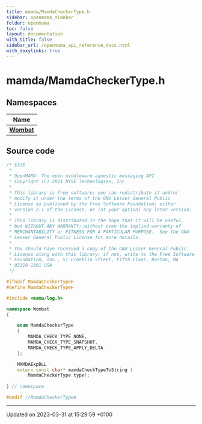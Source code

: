 ```yaml
---
title: mamda/MamdaCheckerType.h
sidebar: openmama_sidebar
folder: openmama
toc: false
layout: documentation
with_title: false
sidebar_url: /openmama_api_reference_docs.html
with_doxylinks: true
---
```


# mamda/MamdaCheckerType.h



## Namespaces

| Name           |
| -------------- |
| **[Wombat](namespaceWombat.html)**  |




## Source code

```cpp
/* $Id$
 *
 * OpenMAMA: The open middleware agnostic messaging API
 * Copyright (C) 2011 NYSE Technologies, Inc.
 *
 * This library is free software; you can redistribute it and/or
 * modify it under the terms of the GNU Lesser General Public
 * License as published by the Free Software Foundation; either
 * version 2.1 of the License, or (at your option) any later version.
 *
 * This library is distributed in the hope that it will be useful,
 * but WITHOUT ANY WARRANTY; without even the implied warranty of
 * MERCHANTABILITY or FITNESS FOR A PARTICULAR PURPOSE.  See the GNU
 * Lesser General Public License for more details.
 *
 * You should have received a copy of the GNU Lesser General Public
 * License along with this library; if not, write to the Free Software
 * Foundation, Inc., 51 Franklin Street, Fifth Floor, Boston, MA
 * 02110-1301 USA
 */

#ifndef MamdaCheckerTypeH
#define MamdaCheckerTypeH

#include <mama/log.h>

namespace Wombat
{

    enum MamdaCheckerType
    {
        MAMDA_CHECK_TYPE_NONE,
        MAMDA_CHECK_TYPE_SNAPSHOT,
        MAMDA_CHECK_TYPE_APPLY_DELTA
    };

    MAMDAExpDLL
    extern const char* mamdaCheckTypeToString (
        MamdaCheckerType type);
    
} // namespace

#endif //MamdaCheckerTypeH
```


-------------------------------

Updated on 2023-03-31 at 15:29:59 +0100
